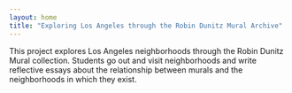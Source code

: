 ```yaml
---
layout: home
title: "Exploring Los Angeles through the Robin Dunitz Mural Archive"
---
```

This project explores Los Angeles neighborhoods through the Robin Dunitz Mural collection. Students go out and visit neighborhoods and write reflective essays about the relationship between murals and the neighborhoods in which they exist. 
